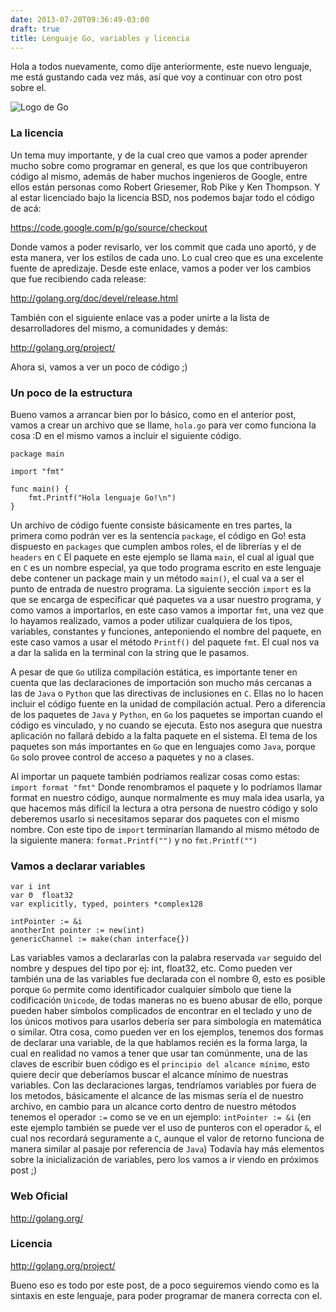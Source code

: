 ```yaml
---
date: 2013-07-20T09:36:49-03:00
draft: true
title: Lenguaje Go, variables y licencia
---
```


Hola a todos nuevamente, como dije anteriormente, este nuevo lenguaje, me está gustando cada vez más, así que voy a continuar con otro post sobre el.

![Logo de Go](http://myblog-965.appspot.com/2013/07/appenginegophercolor.jpg?raw=true)

### La licencia
Un tema muy importante, y de la cual creo que vamos a poder aprender mucho sobre como programar en general,
es que los que contribuyeron código al mismo, además de haber muchos ingenieros de Google, entre ellos están personas como Robert Griesemer,
Rob Pike y Ken Thompson. Y al estar licenciado bajo la licencia BSD, nos podemos bajar todo el código de acá:

https://code.google.com/p/go/source/checkout

Donde vamos a poder revisarlo, ver los commit que cada uno aportó, y de esta manera, ver los estilos de cada uno.
Lo cual creo que es una excelente fuente de apredizaje.
Desde este enlace, vamos a poder ver los cambios que fue recibiendo cada release:

http://golang.org/doc/devel/release.html

También con el siguiente enlace vas a poder unirte a la lista de desarrolladores del mismo, a comunidades y demás:

http://golang.org/project/


Ahora si, vamos a ver un poco de código ;)

### Un poco de la estructura


Bueno vamos a arrancar bien por lo básico, como en el anterior post, vamos a crear un archivo que se llame, `hola.go` para ver como funciona la cosa :D
en el mismo vamos a incluir el siguiente código.

```
package main

import "fmt"

func main() {
    fmt.Printf("Hola lenguaje Go!\n")
}
```

Un archivo de código fuente consiste básicamente en tres partes, la primera como podrán ver es la sentencia `package`,
el código en Go! esta dispuesto en `packages` que cumplen ambos roles, el de librerías y el de `headers` en `C`
El paquete en este ejemplo se llama `main`, el cual al igual que en `C` es un nombre especial, ya que todo programa escrito
en este lenguaje debe contener un package main y un método `main()`, el cual va a ser el punto de entrada de nuestro programa.
La siguiente sección `import` es la que se encarga de especificar qué paquetes va a usar nuestro programa, y como vamos a importarlos,
en este caso vamos a importar `fmt`, una vez que lo hayamos realizado, vamos a poder utilizar cualquiera de los tipos, variables, constantes y funciones,
anteponiendo el nombre del paquete, en este caso vamos a usar el método `Printf()` del paquete `fmt`.
El cual nos va a dar la salida en la terminal con la string que le pasamos.

A pesar de que `Go` utiliza compilación estática, es importante tener en cuenta que las declaraciones de importación son mucho más cercanas a las
de `Java` o `Python` que las directivas de inclusiones en `C`. Ellas no lo hacen incluir el código fuente en la unidad de compilación actual.
Pero a diferencia de los paquetes de `Java` y `Python`, en `Go` los paquetes se importan cuando el código es vinculado, y no cuando se ejecuta.
Esto nos asegura que nuestra aplicación no fallará debido a la falta paquete en el sistema.
El tema de los paquetes son más importantes en `Go` que en lenguajes como `Java`, porque `Go` solo provee control de acceso a paquetes y no a clases.


Al importar un paquete también podríamos realizar cosas como estas:
`import format "fmt"`
Donde renombramos el paquete y lo podríamos llamar format en nuestro código, aunque normalmente es muy mala idea usarla,
ya que hacemos más difícil la lectura a otra persona de nuestro código y solo deberemos usarlo si necesitamos separar dos paquetes con el mismo nombre.
Con este tipo de `import` terminarían llamando al mismo método de la siguiente manera: `format.Printf("")` y no `fmt.Printf("")`

### Vamos a declarar variables

```
var i int
var Θ  float32
var explicitly, typed, pointers *complex128

intPointer := &i
anotherInt pointer := new(int)
genericChannel := make(chan interface{})
```

Las variables vamos a declararlas con la palabra reservada `var` seguido del nombre y despues del tipo por ej: int, float32, etc.
Como pueden ver también una de las variables fue declarada con el nombre Θ, esto es posible porque `Go` permite como identificador cualquier
símbolo que tiene la codificación `Unicode`, de todas maneras no es bueno abusar de ello, porque pueden haber símbolos complicados de encontrar
en el teclado y  uno de los únicos motivos para usarlos debería ser para simbología en matemática o similar.
Otra cosa, como pueden ver en los ejemplos, tenemos dos formas de declarar una variable, de la que hablamos recién es la forma larga,
la cual en realidad no vamos a tener que usar tan comúnmente, una de las claves de escribir buen código es el `principio del alcance mínimo`,
esto quiere decir que deberíamos buscar el alcance mínimo de nuestras variables.
Con las declaraciones largas, tendríamos variables por fuera de los metodos, básicamente el alcance de las mismas sería el de nuestro archivo,
en cambio para un alcance corto dentro de nuestro métodos tenemos el operador `:=` como se ve en un ejemplo: `intPointer := &i`
(en este ejemplo también se puede ver el uso de punteros con el operador `&`, el cual nos recordará seguramente a `C`,
aunque el valor de retorno funciona de manera similar al pasaje por referencia de `Java`)
Todavía hay más elementos sobre la inicialización de variables, pero los vamos a ir viendo en próximos post ;)

### Web Oficial
 
http://golang.org/

### Licencia
 
http://golang.org/project/

Bueno eso es todo por este post, de a poco seguiremos viendo como es la sintaxis en este lenguaje, para poder programar de manera correcta con el.

